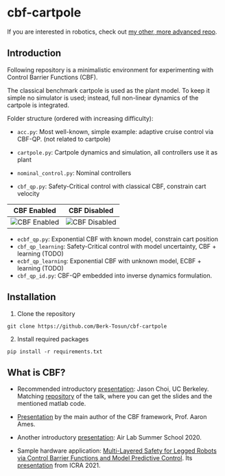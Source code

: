 # cbf-cartpole

If you are interested in robotics, check out [my other, more advanced repo](https://github.com/Berk-Tosun/safe-cartpole).

## Introduction

Following repository is a minimalistic environment for experimenting with 
Control Barrier Functions (CBF).

The classical benchmark cartpole is used as the plant model. To keep it simple
no simulator is used; instead, full non-linear dynamics of the cartpole is integrated.

Folder structure (ordered with increasing difficulty):

* `acc.py`: Most well-known, simple example: adaptive cruise control via CBF-QP. (not related to cartpole)

* `cartpole.py`: Cartpole dynamics and simulation, all controllers use it as plant
* `nominal_control.py`: Nominal controllers
* `cbf_qp.py`: Safety-Critical control with classical CBF, constrain cart velocity

|  CBF Enabled             |  CBF Disabled            |
|--------------------------|--------------------------|
| ![CBF Enabled](https://github.com/Berk-Tosun/cbf-cartpole/blob/master/doc/cbf_cartpole_on.gif) | ![CBF Disabled](https://github.com/Berk-Tosun/cbf-cartpole/blob/master/doc/cbf_cartpole_off.gif) |

* `ecbf_qp.py`: Exponential CBF with known model, constrain cart position
* `cbf_qp_learning`: Safety-Critical control with model uncertainty, CBF + learning (TODO)
* `ecbf_qp_learning`: Exponential CBF with unknown model, ECBF + learning (TODO)
* `cbf_qp_id.py`: CBF-QP embedded into inverse dynamics formulation.

## Installation

1. Clone the repository

```shell
git clone https://github.com/Berk-Tosun/cbf-cartpole
```

2. Install required packages

```shell
pip install -r requirements.txt
```

## What is CBF?

* Recommended introductory [presentation](https://youtu.be/_Tkn_Hzo4AA): Jason Choi, UC Berkeley. Matching [repository](https://github.com/HybridRobotics/CBF-CLF-Helper) of the talk, where you can get the slides and the mentioned matlab code.

* [Presentation](https://youtu.be/ZC3T_P_8xpE) by the main author of the CBF framework, Prof. Aaron Ames.

* Another introductory [presentation](https://youtu.be/vmRl8swiEyc): Air Lab Summer School 2020.

* Sample hardware application: [Multi-Layered Safety for Legged Robots via Control Barrier Functions and Model Predictive Control](http://dx.doi.org/10.13140/RG.2.2.17776.89605). Its [presentation](https://youtu.be/xZqapQU2k84) from ICRA 2021.
